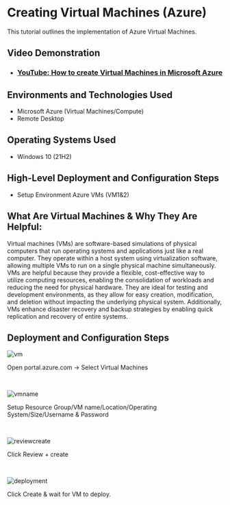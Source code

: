 <p align="center">

</p>

<h1>Creating Virtual Machines (Azure)</h1>
This tutorial outlines the implementation of Azure Virtual Machines.<br />


<h2>Video Demonstration</h2>

- ### [YouTube: How to create Virtual Machines in Microsoft Azure](https://www.youtube.com/watch?v=rkXTDhRLm60)


<h2>Environments and Technologies Used</h2>

- Microsoft Azure (Virtual Machines/Compute)
- Remote Desktop

<h2>Operating Systems Used </h2>

- Windows 10 (21H2)

<h2>High-Level Deployment and Configuration Steps</h2>

- Setup Environment Azure VMs (VM1&2)

<h2>What Are Virtual Machines & Why They Are Helpful:</h2>

Virtual machines (VMs) are software-based simulations of physical computers that run operating systems and applications just like a real computer. They operate within a host system using virtualization software, allowing multiple VMs to run on a single physical machine simultaneously. VMs are helpful because they provide a flexible, cost-effective way to utilize computing resources, enabling the consolidation of workloads and reducing the need for physical hardware. They are ideal for testing and development environments, as they allow for easy creation, modification, and deletion without impacting the underlying physical system. Additionally, VMs enhance disaster recovery and backup strategies by enabling quick replication and recovery of entire systems.


<h2>Deployment and Configuration Steps</h2>

![vm](https://github.com/qjackson14/VMsetup/assets/156969011/c13068f4-0b96-40c5-9d44-1968ff60b802)

<p>
Open portal.azure.com -> Select Virtual Machines
</p>
<br />

![vmname](https://github.com/qjackson14/VMsetup/assets/156969011/a242117f-7d8b-444d-a059-a28dbf72f6b5)

<p>
Setup Resource Group/VM name/Location/Operating System/Size/Username & Password
</p>
<br />

![reviewcreate](https://github.com/qjackson14/VMsetup/assets/156969011/dd18ee29-41b6-4d3d-a656-37652e18e9f1)

<p>
Click Review + create
</p>
<br />

![deployment](https://github.com/qjackson14/VMsetup/assets/156969011/339199e7-611e-4c87-901e-987eba87d180)

<p>
Click Create & wait for VM to deploy.
</p>
<br />
